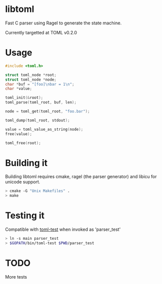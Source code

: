 libtoml
=======

Fast C parser using Ragel to generate the state machine.

Currently targetted at TOML v0.2.0

Usage
=====

```c
#include <toml.h>

struct toml_node *root;
struct toml_node *node;
char *buf = "[foo]\nbar = 1\n";
char *value;

toml_init(&root);
toml_parse(toml_root, buf, len);

node = toml_get(toml_root, "foo.bar");

toml_dump(toml_root, stdout);

value = toml_value_as_string(node);
free(value);

toml_free(root);
```

Building it
===========

Building libtoml requires cmake, ragel (the parser generator) and libicu for unicode support.

```sh
> cmake -G "Unix Makefiles" .
> make
```

Testing it
==========

Compatible with [toml-test](https://github.com/BurntSushi/toml-test) when invoked
as 'parser_test'

```sh
> ln -s main parser_test
> $GOPATH/bin/toml-test $PWD/parser_test
```

TODO
====

More tests
